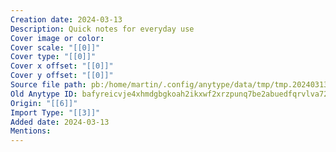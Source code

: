 ```yaml
---
Creation date: 2024-03-13
Description: Quick notes for everyday use
Cover image or color: 
Cover scale: "[[0]]"
Cover type: "[[0]]"
Cover x offset: "[[0]]"
Cover y offset: "[[0]]"
Source file path: pb:/home/martin/.config/anytype/data/tmp/tmp.20240313.181303.42.zip/bafyreicvje4xhmdgbgkoah2ikxwf2xrzpunq7be2abuedfqrvlva72bdf4.pb
Old Anytype ID: bafyreicvje4xhmdgbgkoah2ikxwf2xrzpunq7be2abuedfqrvlva72bdf4
Origin: "[[6]]"
Import Type: "[[3]]"
Added date: 2024-03-13
Mentions:
---
```


